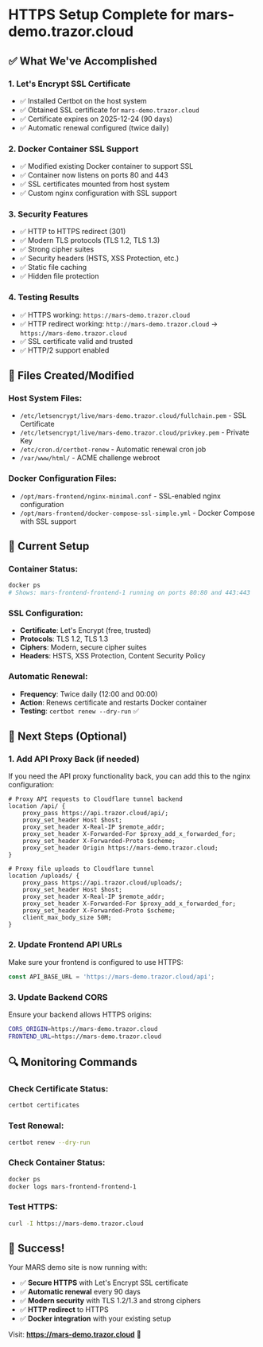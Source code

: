 # HTTPS Setup Complete for mars-demo.trazor.cloud

## ✅ What We've Accomplished

### 1. **Let's Encrypt SSL Certificate**
- ✅ Installed Certbot on the host system
- ✅ Obtained SSL certificate for `mars-demo.trazor.cloud`
- ✅ Certificate expires on 2025-12-24 (90 days)
- ✅ Automatic renewal configured (twice daily)

### 2. **Docker Container SSL Support**
- ✅ Modified existing Docker container to support SSL
- ✅ Container now listens on ports 80 and 443
- ✅ SSL certificates mounted from host system
- ✅ Custom nginx configuration with SSL support

### 3. **Security Features**
- ✅ HTTP to HTTPS redirect (301)
- ✅ Modern TLS protocols (TLS 1.2, TLS 1.3)
- ✅ Strong cipher suites
- ✅ Security headers (HSTS, XSS Protection, etc.)
- ✅ Static file caching
- ✅ Hidden file protection

### 4. **Testing Results**
- ✅ HTTPS working: `https://mars-demo.trazor.cloud`
- ✅ HTTP redirect working: `http://mars-demo.trazor.cloud` → `https://mars-demo.trazor.cloud`
- ✅ SSL certificate valid and trusted
- ✅ HTTP/2 support enabled

## 📁 Files Created/Modified

### Host System Files:
- `/etc/letsencrypt/live/mars-demo.trazor.cloud/fullchain.pem` - SSL Certificate
- `/etc/letsencrypt/live/mars-demo.trazor.cloud/privkey.pem` - Private Key
- `/etc/cron.d/certbot-renew` - Automatic renewal cron job
- `/var/www/html/` - ACME challenge webroot

### Docker Configuration Files:
- `/opt/mars-frontend/nginx-minimal.conf` - SSL-enabled nginx configuration
- `/opt/mars-frontend/docker-compose-ssl-simple.yml` - Docker Compose with SSL support

## 🔧 Current Setup

### Container Status:
```bash
docker ps
# Shows: mars-frontend-frontend-1 running on ports 80:80 and 443:443
```

### SSL Configuration:
- **Certificate**: Let's Encrypt (free, trusted)
- **Protocols**: TLS 1.2, TLS 1.3
- **Ciphers**: Modern, secure cipher suites
- **Headers**: HSTS, XSS Protection, Content Security Policy

### Automatic Renewal:
- **Frequency**: Twice daily (12:00 and 00:00)
- **Action**: Renews certificate and restarts Docker container
- **Testing**: `certbot renew --dry-run` ✅

## 🚀 Next Steps (Optional)

### 1. **Add API Proxy Back** (if needed)
If you need the API proxy functionality back, you can add this to the nginx configuration:

```nginx
# Proxy API requests to Cloudflare tunnel backend
location /api/ {
    proxy_pass https://api.trazor.cloud/api/;
    proxy_set_header Host $host;
    proxy_set_header X-Real-IP $remote_addr;
    proxy_set_header X-Forwarded-For $proxy_add_x_forwarded_for;
    proxy_set_header X-Forwarded-Proto $scheme;
    proxy_set_header Origin https://mars-demo.trazor.cloud;
}

# Proxy file uploads to Cloudflare tunnel
location /uploads/ {
    proxy_pass https://api.trazor.cloud/uploads/;
    proxy_set_header Host $host;
    proxy_set_header X-Real-IP $remote_addr;
    proxy_set_header X-Forwarded-For $proxy_add_x_forwarded_for;
    proxy_set_header X-Forwarded-Proto $scheme;
    client_max_body_size 50M;
}
```

### 2. **Update Frontend API URLs**
Make sure your frontend is configured to use HTTPS:
```typescript
const API_BASE_URL = 'https://mars-demo.trazor.cloud/api';
```

### 3. **Update Backend CORS**
Ensure your backend allows HTTPS origins:
```bash
CORS_ORIGIN=https://mars-demo.trazor.cloud
FRONTEND_URL=https://mars-demo.trazor.cloud
```

## 🔍 Monitoring Commands

### Check Certificate Status:
```bash
certbot certificates
```

### Test Renewal:
```bash
certbot renew --dry-run
```

### Check Container Status:
```bash
docker ps
docker logs mars-frontend-frontend-1
```

### Test HTTPS:
```bash
curl -I https://mars-demo.trazor.cloud
```

## 🎉 Success!

Your MARS demo site is now running with:
- ✅ **Secure HTTPS** with Let's Encrypt SSL certificate
- ✅ **Automatic renewal** every 90 days
- ✅ **Modern security** with TLS 1.2/1.3 and strong ciphers
- ✅ **HTTP redirect** to HTTPS
- ✅ **Docker integration** with your existing setup

Visit: **https://mars-demo.trazor.cloud** 🚀
